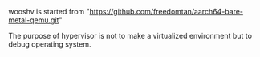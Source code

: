 wooshv is started from "https://github.com/freedomtan/aarch64-bare-metal-qemu.git"

The purpose of hypervisor is not to make a virtualized environment but to debug operating system.
